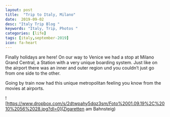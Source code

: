```yaml
---
layout: post
title:  "Trip to Italy, Milano"
date:  2019-09-02
desc: "Italy Trip Blog "
keywords: "Italy, Trip, Photos "
categories: [life]
tags: [italy,september-2019]
icon: fa-heart
---
```



Finally holidays are here! On our way to Venice we had a stop at Milano Grand Central, a Station with a very unique boarding system. Just like on the airport there was an inner and outer region und you couldn’t just go from one side to the other.

Going by train now had this unique metropolitan feeling you know from the movies at airports.

![https://www.dropbox.com/s/2dtwpahy5dqz3sm/Foto%2001.09.19%2C%2010%2056%2028.jpg?dl=0](Zigaretten am Bahnsteig)
